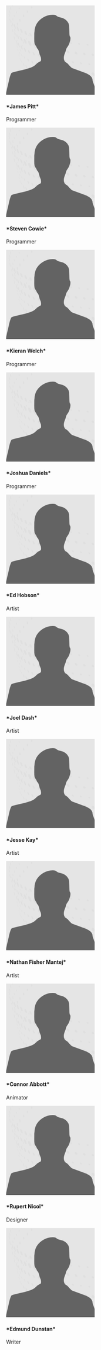 <div class="container">
					<section class="profiles">
						<div class="row">
							<section class="3u 6u(medium) 12u$(xsmall) profile">
								<img src="profile-no-photo.png" alt="">
								<h4>*James Pitt*</h4>
								<p>Programmer</p>
							</section>
							<section class="3u 6u(medium) 12u$(xsmall) profile">
								<img src="profile-no-photo.png" alt="">
								<h4>*Steven Cowie*</h4>
								<p>Programmer</p>
							</section>
							<section class="3u 6u$(medium) 12u$(xsmall) profile">
								<img src="profile-no-photo.png" alt="">
								<h4>*Kieran Welch*</h4>
								<p>Programmer</p>
							</section>
							<section class="3u 6u$(medium) 12u$(xsmall) profile">
								<img src="profile-no-photo.png" alt="">
								<h4>*Joshua Daniels*</h4>
								<p>Programmer</p>
							</section>
						</div>
					</section>
										<section class="profiles">
						<div class="row">
							<section class="3u 6u(medium) 12u$(xsmall) profile">
								<img src="profile-no-photo.png" alt="">
								<h4>*Ed Hobson*</h4>
								<p>Artist</p>
							</section>
							<section class="3u 6u(medium) 12u$(xsmall) profile">
								<img src="profile-no-photo.png" alt="">
								<h4>*Joel Dash*</h4>
								<p>Artist</p>
							</section>
							<section class="3u 6u(medium) 12u$(xsmall) profile">
								<img src="profile-no-photo.png" alt="">
								<h4>*Jesse Kay*</h4>
								<p>Artist</p>
							</section>
							<section class="3u 6u$(medium) 12u$(xsmall) profile">
								<img src="profile-no-photo.png" alt="">
								<h4>*Nathan Fisher Mantej*</h4>
								<p>Artist</p>
							</section>
						</div>
					</section>
										<section class="profiles">
						<div class="row">
							<section class="3u 6u$(medium) 12u$(xsmall) profile">
								<img src="profile-no-photo.png" alt="">
								<h4>*Connor Abbott*</h4>
								<p>Animator</p>
							</section>
							<section class="3u 6u(medium) 12u$(xsmall) profile">
								<img src="profile-no-photo.png" alt="">
								<h4>*Rupert Nicol*</h4>
								<p>Designer</p>
							</section>
							<section class="3u 6u$(medium) 12u$(xsmall) profile">
								<img src="profile-no-photo.png" alt="">
								<h4>*Edmund Dunstan*</h4>
								<p>Writer</p>
							</section>
						</div>
					</section>
				</div>




